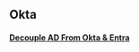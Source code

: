 ## Okta

#### [Decouple AD From Okta & Entra](https://github.com/CodeToOvercome/Okta/blob/main/decoupleADFromOkta.md)
